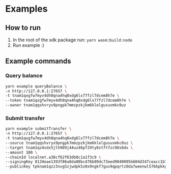 # Examples

## How to run

1. In the root of the sdk package run: `yarn wasm:build:node`
2. Run example :)

## Example commands

### Query balance

```sh
yarn example queryBalance \
-n http://127.0.0.1:27657 \
-t tnam1qxgfw7myv4dh0qna4hq0xdg6lx77fzl7dcem8h7e \
--token tnam1qxgfw7myv4dh0qna4hq0xdg6lx77fzl7dcem8h7e \
--owner tnam1qqshvryx9pngpk7mmzpzkjkm6klelgusuvmkc0uz
```

### Submit transfer

```sh
yarn example submitTransfer \
-n http://127.0.0.1:27657 \
-t tnam1qxgfw7myv4dh0qna4hq0xdg6lx77fzl7dcem8h7e \
--source tnam1qqshvryx9pngpk7mmzpzkjkm6klelgusuvmkc0uz \
--target tnam1qz4sdx5jlh909j44uz46pf29ty0ztftfzc98s8dx \
--amount 100 \
--chainId localnet.a38cf62f63db8c1a1f3c9 \
--signingKey 0134eae1393f86a8da08bc476b89dc73eed9040095b604d347ceacc1b734b32b \
--publicKey tpknam1qzz3nvg5zjwdpk5z0x9ngkf7guv9qpqrtz0da7weenwl5766pkkgvvt689t
```
